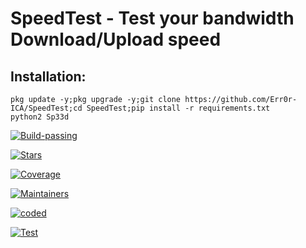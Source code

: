 # SpeedTest - Test your bandwidth Download/Upload speed

## Installation:
```
pkg update -y;pkg upgrade -y;git clone https://github.com/Err0r-ICA/SpeedTest;cd SpeedTest;pip install -r requirements.txt
python2 Sp33d
```

[![Build-passing](https://img.shields.io/badge/build-passing-red.svg?style=plastic)](https://github.com/Err0r-ICA/SpeedTest/issues)

[![Stars](https://img.shields.io/open-vsx/stars/Redhat/Java.svg?style=plastic&color=green)](https://github.com/Err0r-ICA/SpeedTest/issues)

[![Coverage](https://img.shields.io/azure-devops/coverage/Swellaby/Opensource/25?color=orange&style=plastic)](https://github.com/Err0r-ICA/SpeedTest/issues)

[![Maintainers](https://img.shields.io/badge/mainteiners-HackBoyz-yellow.svg?style=plastic)](https://github.com/Err0r-ICA/SpeedTest/issues)

[![coded](https://img.shields.io/badge/coded%20in-python2.7-mintgreen.svg?style=plastic)](https://github.com/Err0r-ICA/SpeedTest/issues)

[![Test](https://img.shields.io/badge/tested%20on-termux,kali%20linux-cyan.svg?style=plastic)](https://github.com/Err0r-ICA/SpeedTest/issues)

